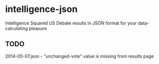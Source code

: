 intelligence-json
=================

Intelligence Squared US Debate results in JSON format for your data-calculating pleasure

## TODO
2014-05-07.json - "unchanged-vote" value is missing from results page
